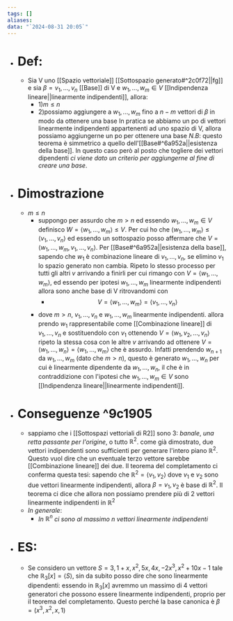 ```yaml
---
tags: []
aliases: 
data: "`2024-08-31 20:05`"
---
```

- # Def:
	- Sia V uno [[Spazio vettoriale]] [[Sottospazio generato#^2c0f72||fg]] e sia $\beta = v_1,...,v_n$ [[Base]] di V e $w_{1},...,w_{m}\in V$ [[Indipendenza lineare||linearmente indipendenti]], allora: 
		- 1)$m\leq n$
		- 2)possiamo aggiungere a $w_{1},...,w_{m}$ fino a $n-m$ vettori di $\beta$ in modo da ottenere una base 
		In pratica se abbiamo un po di vettori linearmente indipendenti appartenenti ad uno spazio di V, allora possiamo aggiungerne un po per ottenere una base 
		_N.B_: questo teorema è simmetrico a quello dell'[[Base#^6a952a||esistenza della base]]. In questo caso però al posto che togliere dei vettori dipendenti _ci viene dato un criterio per aggiungerne al fine di creare una base_. 
- # Dimostrazione
	- $m\leq n$
		- suppongo per assurdo che $m>n$ ed essendo $w_{1},...,w_{m}\in V$ definisco $W=\langle{w_{1},...,w_{m}}\rangle\leq V$. Per cui ho che  $\langle{w_{1},...,w_{m}}\rangle\leq \langle{v_1,...,v_n}\rangle$ ed essendo un sottospazio posso affermare che $V=\langle{w_{1},...,w_{m}, v_1,...,v_n}\rangle$. Per [[Base#^6a952a||esistenza della base]], sapendo che $w_{1}$ è combinazione lineare di $v_1,...,v_n$, se elimino $v_{1}$ lo spazio generato non cambia. Ripeto lo stesso processo per tutti gli altri $v$ arrivando a finirli per cui rimango con $V=\langle{w_{1},...,w_{m}}\rangle$, ed essendo per ipotesi $w_{1},...,w_{m}$ linearmente indipendenti allora sono anche base di V ritrovandomi con 
			- $$V=\langle{w_{1},...,w_{m}}\rangle=\langle{v_1,...,v_n}\rangle$$
		- dove $m>n$, $v_1,...,v_n$ e $w_{1},...,w_{m}$ linearmente indipendenti. allora prendo $w_{1}$ rappresentabile come [[Combinazione lineare]] di $v_1,...,v_n$ e sostituendolo con $v_{1}$ ottenendo $V=\langle{w_{1},v_{2},...,v_n}\rangle$ ripeto la stessa cosa con le altre $v$ arrivando ad ottenere $V=\langle{w_1,...,w_n}\rangle=\langle{w_{1},...,w_{m}}\rangle$ che è assurdo. Infatti prendendo $w_{n+1}$ da $w_{1},...,w_{m}$ (dato che $m>n$), questo è generato $w_1,...,w_n$ per cui è linearmente dipendente da $w_1,...,w_n$, il che è in contraddizione con l'ipotesi che $w_{1},...,w_{m}\in V$ sono [[Indipendenza lineare||linearmente indipendenti]].
- # Conseguenze ^9c1905
	- sappiamo che i [[Sottospazi vettoriali di R2]] sono 3: _banale_, _una retta passante per l'origine_, o tutto $\mathbb{R}^{2}$. come già dimostrato, due vettori indipendenti sono sufficienti per generare l'intero piano $\mathbb{R}^{2}$. Questo vuol dire che un eventuale terzo vettore sarebbe [[Combinazione lineare]] dei due. Il teorema del completamento ci conferma questa tesi: sapendo che $\mathbb{R}^{2}= \langle{v_{1},v_{2}}\rangle$ dove $v_{1}$ e $v_{2}$ sono due vettori linearmente indipendenti, allora $\beta=v_{1},v_{2}$ è base di $\mathbb{R}^{2}$. Il teorema ci dice che allora non possiamo prendere più di 2 vettori linearmente indipendenti in $\mathbb{R}^{2}$
	- _In generale_:
		- _In $\mathbb{R}^{n}$ ci sono al massimo $n$ vettori linearmente indipendenti_ 
- # ES:
	- Se considero un vettore $S=3,1+x,x^{2},5x,4x,-2x^{3},x^{2}+10x-1$ tale che $\mathbb{R}_{3}[x]=\langle{S}\rangle$, sin da subito posso dire che sono linearmente dipendenti: essendo in $\mathbb{R}_{3}[x]$ avremmo un massimo di 4 vettori generatori che possono essere linearmente indipendenti, proprio per il teorema del completamento. Questo perché la base canonica è $\beta = (x^{3},x^{2},x,1)$ 